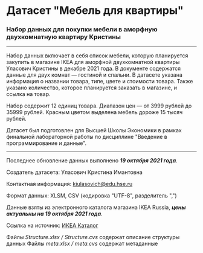 # Датасет "Мебель для квартиры"
### Набор данных для покупки мебели в аморфную двухкомнатную квартиру Кристины
***
Набор данных включает в себя список мебели, которую планируется закупить в магазине IKEA для аморфной двухкомнатной квартиры Уласович Кристины в декабре 2021 года. В документе содержатся данные для двух комнат — гостиной и спальни. В датасете указана информация о названии товара, типе, цвете и стоимости товара. Также указано количество, которое планируется заказать в магазине, и ссылка на товар. 

Набор содержит 12 единиц товара. Диапазон цен — от 3999 рублей до 35999 рублей. Красным цветом выделена мебель дороже 15 тысяч рублей. 

Датасет был подготовлен для Высшей Школы Экономики в рамках финальной лабораторной работы по дисциплине "Введение в программирование и данные".
***

Последнее обновление данных выполнено ***19 октября 2021 года***. 

Создатель датасета: Уласович Кристина Имантовна

Контактная информация: kiulasovich@edu.hse.ru

Формат данных: XLSM, CSV (кодировка "UTF-8", разделитель ",")

Данные взяты из электронного каталога магазина IKEA Russia, ***цены актуальны на 19 октября 2021 года***.

Ссылка на источник: [ИКЕА Каталог](https://www.ikea.com/ru/ru/ "ИКЕА Каталог")

Файлы *Structure.xlsx / Structure.cvs* содержат описание структуры данных
Файлы *meta.xlsx / meta.cvs* содержат метаданные
